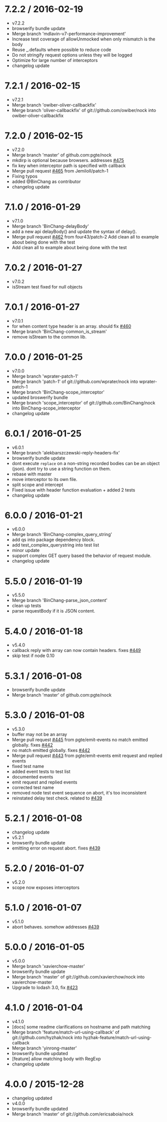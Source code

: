 7.2.2 / 2016-02-19
==================

  * v7.2.2
  * browserify bundle update
  * Merge branch 'mdlavin-v7-performance-improvement'
  * Increase test coverage of allowUnmocked when only mismatch is the body
  * Reuse _.defaults where possible to reduce code
  * Do not stringify request options unless they will be logged
  * Optimize for large number of interceptors
  * changelog update

7.2.1 / 2016-02-15
==================

  * v7.2.1
  * Merge branch 'owiber-oliver-callbackfix'
  * Merge branch 'oliver-callbackfix' of git://github.com/owiber/nock into owiber-oliver-callbackfix

7.2.0 / 2016-02-15
==================

  * v7.2.0
  * Merge branch 'master' of github.com:pgte/nock
  * mkdirp is optional because browsers. addresses [#475](https://github.com/pgte/nock/issues/475)
  * fix key when interceptor path is specified with callback
  * Merge pull request [#465](https://github.com/pgte/nock/issues/465) from JemiloII/patch-1
  * Fixing typos
  * added @BinChang as contributor
  * changelog update

7.1.0 / 2016-01-29
==================

  * v7.1.0
  * Merge branch 'BinChang-delayBody'
  * add a new api delayBody() and update the syntax of delay().
  * Merge pull request [#462](https://github.com/pgte/nock/issues/462) from four43/patch-2
    Add clean all to example about being done with the test
  * Add clean all to example about being done with the test

7.0.2 / 2016-01-27
==================

  * v7.0.2
  * isStream test fixed for null objects

7.0.1 / 2016-01-27
==================

  * v7.0.1
  * for when content type header is an array. should fix [#460](https://github.com/pgte/nock/issues/460)
  * Merge branch 'BinChang-common_is_stream'
  * remove isStream to the common lib.

7.0.0 / 2016-01-25
==================

  * v7.0.0
  * Merge branch 'wprater-patch-1'
  * Merge branch 'patch-1' of git://github.com/wprater/nock into wprater-patch-1
  * Merge branch 'BinChang-scope_interceptor'
  * updated broswerify bundle
  * Merge branch 'scope_interceptor' of git://github.com/BinChang/nock into BinChang-scope_interceptor
  * changelog update

6.0.1 / 2016-01-25
==================

  * v6.0.1
  * Merge branch 'alekbarszczewski-reply-headers-fix'
  * browserify bundle update
  * dont execute `replace` on a non-string 
    recorded bodies can be an object (json).  dont try to use a string function on them.
  * rebase with master
  * move interceptor to its own file.
  * split scope and intercept
  * Fixed issue with header function evaluation + added 2 tests
  * changelog update

6.0.0 / 2016-01-21
==================

  * v6.0.0
  * Merge branch 'BinChang-complex_query_string'
  * add qs into package dependency block.
  * add test_complex_querystring into test list
  * minor update
  * support complex GET query based the behavior of request module.
  * changelog update

5.5.0 / 2016-01-19
==================

  * v5.5.0
  * Merge branch 'BinChang-parse_json_content'
  * clean up tests
  * parse requestBody if it is JSON content.

5.4.0 / 2016-01-18
==================

  * v5.4.0
  * callback reply with array can now contain headers. fixes [#449](https://github.com/pgte/nock/issues/449)
  * skip test if node 0.10

5.3.1 / 2016-01-08
==================

  * browserify bundle update
  * Merge branch 'master' of github.com:pgte/nock

5.3.0 / 2016-01-08
==================

  * v5.3.0
  * buffer may not be an array
  * Merge pull request [#445](https://github.com/pgte/nock/issues/445) from pgte/emit-events
    no match emitted globally. fixes [#442](https://github.com/pgte/nock/issues/442)
  * no match emitted globally. fixes [#442](https://github.com/pgte/nock/issues/442)
  * Merge pull request [#443](https://github.com/pgte/nock/issues/443) from pgte/emit-events
    emit request and replied events
  * fixed test name
  * added event tests to test list
  * documented events
  * emit request and replied events
  * corrected test name
  * removed node test event sequence on abort, it's too inconsistent
  * reinstated delay test check. related to [#439](https://github.com/pgte/nock/issues/439)

5.2.1 / 2016-01-08
==================

  * changelog update
  * v5.2.1
  * browserify bundle update
  * emitting error on request abort. fixes [#439](https://github.com/pgte/nock/issues/439)

5.2.0 / 2016-01-07
==================

  * v5.2.0
  * scope now exposes interceptors

5.1.0 / 2016-01-07
==================

  * v5.1.0
  * abort behaves. somehow addresses [#439](https://github.com/pgte/nock/issues/439)

5.0.0 / 2016-01-05
==================

  * v5.0.0
  * Merge branch 'xavierchow-master'
  * browserify bundle update
  * Merge branch 'master' of git://github.com/xavierchow/nock into xavierchow-master
  * Upgrade to lodash 3.0, fix [#423](https://github.com/pgte/nock/issues/423)

4.1.0 / 2016-01-04
==================

  * v4.1.0
  * [docs] some readme clarifications on hostname and path matching
  * Merge branch 'feature/match-url-using-callback' of git://github.com/hyzhak/nock into hyzhak-feature/match-url-using-callback
  * Merge branch 'yinrong-master'
  * browserify bundle updated
  * [feature] allow matching body with RegExp
  * changelog update

4.0.0 / 2015-12-28
==================

  * changelog updated
  * v4.0.0
  * browserify bundle updated
  * Merge branch 'master' of git://github.com/ericsaboia/nock
